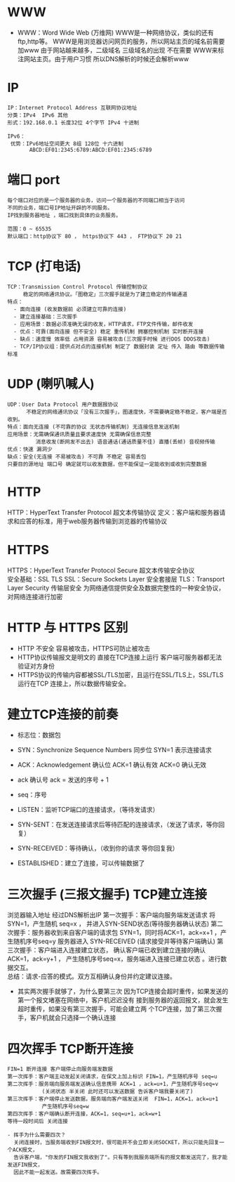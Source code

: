 
# WWW
  - WWW：Word Wide Web (万维网) 
    WWW是一种网络协议，类似的还有 ftp,http等。
    WWW是用浏览器访问网页的服务，所以网站主页的域名前需要加www
    由于网站越来越多，二级域名 三级域名的出现 不在需要
    WWW来标注网站主页。由于用户习惯 所以DNS解析的时候还会解析www 

# IP
    IP：Internet Protocol Address 互联网协议地址
    分类：IPv4  IPv6 其他
    形式：192.168.0.1 长度32位 4个字节 IPv4 十进制

    IPv6：
     优势：IPv6地址空间更大 8组 128位 十六进制 
           ABCD:EF01:2345:6789:ABCD:EF01:2345:6789

# 端口 port
    每个端口对应的是一个服务器的业务，访问一个服务器的不同端口相当于访问
    不同的业务，端口号IP地址开辟的不同服务。
    IP找到服务器地址 ，端口找到具体的业务服务。

    范围：0 ~ 65535
    默认端口：http协议下 80 ， https协议下 443 ， FTP协议下 20 21

# TCP (打电话)
    TCP：Transmission Control Protocol 传输控制协议
         稳定的网络通讯协议。「图稳定」三次握手就是为了建立稳定的传输通道
    特点：
      - 面向连接 (收发数据前 必须建立可靠的连接)          
      - 建立连接基础：三次握手
      - 应用场景：数据必须准确无误的收发，HTTP请求，FTP文件传输，邮件收发
      - 优点：可靠(面向连接 但不安全) 稳定 重传机制 拥塞控制机制 实时断开连接
      - 缺点：速度慢 效率低 占用资源 容易被攻击(三次握手时候 进行DOS DDOS攻击)
      - TCP/IP协议组：提供点对点的连接机制 制定了 数据封装 定址 传入 路由 等数据传输标准

# UDP (喇叭喊人)      
    UDP：User Data Protocol 用户数据报协议
          不稳定的网络通讯协议「没有三次握手」，图速度快，不需要确定稳不稳定，客户端是否收到。
    特点：面向无连接 (不可靠的协议 无状态传输机制) 无连接信息发送机制
    应用场景：无需确保通讯质量且要求速度快 无需确保信息完整
             消息收发(断网发不出去) 语音通话(通话质量不佳) 直播(丢帧) 音视频传输
    优点：快速 漏洞少
    缺点：安全(无连接 不易被攻击) 不可靠 不稳定 容易丢包        
    只要目的源地址 端口号 确定就可以收发数据，但不能保证一定能收到或收到完整数据

# HTTP
   HTTP：HyperText Transfer Protocol 超文本传输协议
   定义：客户端和服务器请求和应答的标准，用于web服务器传输到浏览器的传输协议
   
# HTTPS
   HTTPS：HyperText Transfer Protocol Secure 超文本传输安全协议    
   安全基础：SSL TLS
   SSL：Secure Sockets Layer 安全套接层
   TLS：Transport Layer Security 传输层安全
   为网络通信提供安全及数据完整性的一种安全协议，对网络连接进行加密

# HTTP 与 HTTPS 区别
   - HTTP 不安全 容易被攻击，HTTPS可防止被攻击
   - HTTP协议传输报文是明文的 直接在TCP连接上运行 客户端可服务器都无法
     验证对方身份
   - HTTPS协议的传输内容都被SSL/TLS加密，且运行在SSL/TLS上，SSL/TLS运行在TCP
     连接上，所以数据传输安全。      

# 建立TCP连接的前奏
   - 标志位：数据包
   - SYN：Synchronize Sequence Numbers 同步位 
          SYN=1 表示连接请求 
   - ACK：Acknowledgement 确认位 
          ACK=1 确认有效 
          ACK=0 确认无效
   - ack 确认号 
          ack = 发送的序号 + 1 
   - seq：序号       

   - LISTEN：监听TCP端口的连接请求，（等待发请求）
   - SYN-SENT：在发送连接请求后等待匹配的连接请求，（发送了请求，等你回复）
   - SYN-RECEIVED：等待确认，（收到你的请求 等你回复我）
   - ESTABLISHED：建立了连接，可以传输数据了

# 三次握手 (三报文握手) TCP建立连接
   浏览器输入地址 经过DNS解析出IP 
   第一次握手：客户端向服务端发送请求 将SYN=1，产生随机 seq=x ，
              并进入SYN-SEND状态(等待服务器确认状态)
   第二次握手：服务器收到来自客户端的请求包 SYN=1，同时将ACK=1，ack=x+1 ，产生随机序号seq=y
              服务器进入 SYN-RECEIVED (请求接受并等待客户端确认)
   第三次握手：客户端进入连接建立状态， 确认客户端已收到建立连接的确认  ACK=1，ack=y+1 ，
              产生随机序号seq=x，服务端进入连接已建立状态 。进行数据交互。                          
   总结：请求-应答的模式。双方互相确认身份并约定建议连接。        

   - 其实两次握手就够了，为什么要第三次
     因为TCP连接会超时重传，如果发送的第一个报文堵塞在网络中，客户机迟迟没有
     接到服务器的返回报文，就会发生超时重传，如果没有第三次握手，可能会建立两
     个TCP连接，加了第三次握手，客户机就会只选择一个确认连接   

# 四次挥手 TCP断开连接
    FIN=1 断开连接 客户端停止向服务端发数据  
    第一次挥手：客户端主动发起关闭请求，在保文上加上标识 FIN=1，产生随机序号 seq=u
    第二次挥手：服务端向服务端发送确认信息携带 ACK=1 ，ack=u+1，产生随机序号seq=v
               (关闭状态 半关闭 此时还可以发送数据 告诉客户端我要关闭了)
    第三次挥手：客户端停止发送数据，服务端向客户端发送关闭  FIN=1，ACK=1，ack=u+1
               产生随机序号seq=w
    第四次挥手：客户端确认断开连接，ACK=1，seq=u+1，ack=w+1
    等待一段时间后 关闭连接  

    - 挥手为什么需要四次？
      关闭连接时，当服务端收到FIN报文时，很可能并不会立即关闭SOCKET，所以只能先回复一个ACK报文，
      告诉客户端，"你发的FIN报文我收到了"。只有等到我服务端所有的报文都发送完了，我才能发送FIN报文，
      因此不能一起发送。故需要四次挥手。

 
        